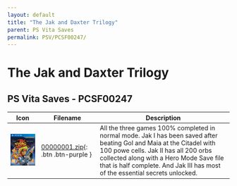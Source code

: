 ```yaml
---
layout: default
title: "The Jak and Daxter Trilogy"
parent: PS Vita Saves
permalink: PSV/PCSF00247/
---
```

# The Jak and Daxter Trilogy

## PS Vita Saves - PCSF00247

| Icon | Filename | Description |
|------|----------|-------------|
| ![The Jak and Daxter Trilogy](icon0.png) | [00000001.zip](00000001.zip){: .btn .btn-purple } | All the three games 100% completed in normal mode. Jak I has been saved after beating Gol and Maia at the Citadel with 100 powe cells. Jak II has all 200 orbs collected along with a Hero Mode Save file that is half complete. And Jak III has most of the essential secrets unlocked.  |
